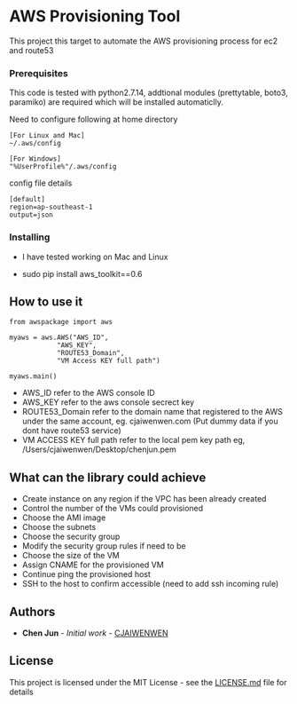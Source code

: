 # AWS Provisioning Tool

This project this target to automate the AWS provisioning process for ec2 and route53

### Prerequisites

This code is tested with python2.7.14, addtional modules (prettytable, boto3, paramiko) are required which will be installed automaticlly.

Need to configure following at home directory
```
[For Linux and Mac]
~/.aws/config
```
```
[For Windows]
"%UserProfile%"/.aws/config
```

config file details
```
[default]
region=ap-southeast-1
output=json

```


### Installing

* I have tested working on Mac and Linux

* sudo pip install aws_toolkit==0.6

## How to use it

```
from awspackage import aws

myaws = aws.AWS("AWS_ID",
        	"AWS_KEY",
        	"ROUTE53_Domain",
        	"VM Access KEY full path")

myaws.main()

```

* AWS_ID refer to the AWS console ID
* AWS_KEY refer to the aws console secrect key
* ROUTE53_Domain refer to the domain name that registered to the AWS under the same account, eg. cjaiwenwen.com (Put dummy data if you dont have route53 service)
* VM ACCESS KEY full path refer to the local pem key path eg, /Users/cjaiwenwen/Desktop/chenjun.pem 

## What can the library could achieve

* Create instance on any region if the VPC has been already created
* Control the number of the VMs could provisioned
* Choose the AMI image
* Choose the subnets
* Choose the security group
* Modify the security group rules if need to be
* Choose the size of the VM
* Assign CNAME for the provisioned VM
* Continue ping the provisioned host
* SSH to the host to confirm accessible (need to add ssh incoming rule)


## Authors

* **Chen Jun** - *Initial work* - [CJAIWENWEN](https://github.com/cjaiwenwen)

## License

This project is licensed under the MIT License - see the [LICENSE.md](LICENSE.md) file for details






